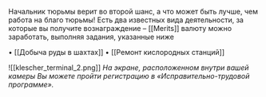 Начальник тюрьмы верит во второй шанс, а что может быть лучше, чем работа на благо тюрьмы! Есть два известных вида деятельности, за которые вы получите вознаграждение – [[Merits]] валюту можно заработать, выполняя задания, указанные ниже

• [[Добыча руды в шахтах]]
• [[Ремонт кислородных станций]]

![[klescher_terminal_2.png]]
*На экране, расположенном внутри вашей камеры Вы можете пройти регистрацию в «Исправительно-трудовой программе».*